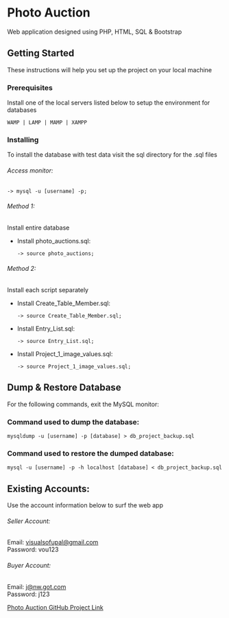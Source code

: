 # Photo Auction

Web application designed using PHP, HTML, SQL & Bootstrap

## Getting Started

These instructions will help you set up the project on your local machine

### Prerequisites

Install one of the local servers listed below to setup the environment for databases

```
WAMP | LAMP | MAMP | XAMPP 
```

### Installing

To install the database with test data visit the sql directory for the .sql files</br>

###### Access monitor:</br>

```
-> mysql -u [username] -p;
```

###### Method 1:</br>

Install entire database</br>

* Install photo_auctions.sql:</br>

	```
	-> source photo_auctions;
	```

###### Method 2:</br>

Install each script separately</br>

* Install Create_Table\_Member.sql:

	```
	-> source Create_Table_Member.sql;
	```

* Install Entry\_List.sql:


	```
	-> source Entry_List.sql;
	```

* Install Project\_1\_image_values.sql:


	```
	-> source Project_1_image_values.sql;
	```

## Dump & Restore Database

For the following commands, exit the MySQL monitor:

### Command used to dump the database:

```
mysqldump -u [username] -p [database] > db_project_backup.sql
```

### Command used to restore the dumped database:

```
mysql -u [username] -p -h localhost [database] < db_project_backup.sql
```

## Existing Accounts:

Use the account information below to surf the web app</br>

###### Seller Account:
Email: visualsofupal@gmail.com</br>
Password: vou123</br>

###### Buyer Account:
Email: j@nw.got.com</br>
Password: j123</br>

[Photo Auction GitHub Project Link](https://github.com/upalpatel/Photo_Auction)